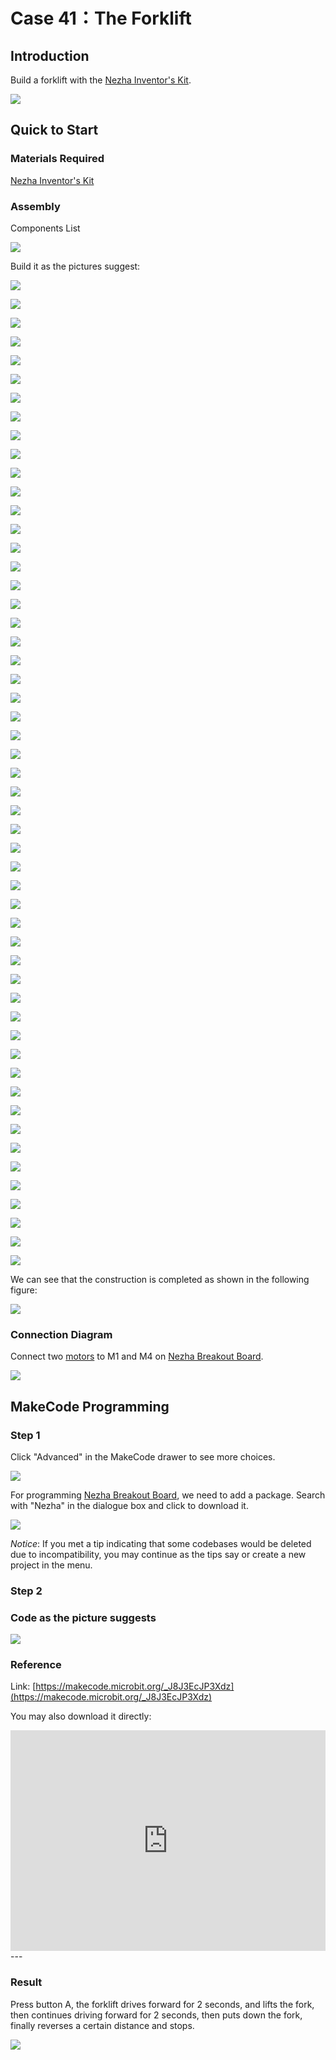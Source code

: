 # Case 41：The Forklift

## Introduction
Build a forklift with the [Nezha Inventor's Kit](https://shop.elecfreaks.com/products/elecfreaks-micro-bit-nezha-48-in-1-inventors-kit-without-micro-bit-board?_pos=2&_sid=ed1b6fbd2&_ss=r). 

![](./images/41_1.png)

## Quick to Start


### Materials Required

[Nezha Inventor's Kit](https://shop.elecfreaks.com/products/elecfreaks-micro-bit-nezha-48-in-1-inventors-kit-without-micro-bit-board?_pos=2&_sid=ed1b6fbd2&_ss=r)

### Assembly

Components List

![](./images/neza-inventor-s-kit-case-41-02.png)

Build it as the pictures suggest: 

![](./images/neza-inventor-s-kit-step-41-01.png)

![](./images/neza-inventor-s-kit-step-41-02.png)

![](./images/neza-inventor-s-kit-step-41-03.png)

![](./images/neza-inventor-s-kit-step-41-04.png)

![](./images/neza-inventor-s-kit-step-41-05.png)

![](./images/neza-inventor-s-kit-step-41-06.png)

![](./images/neza-inventor-s-kit-step-41-07.png)

![](./images/neza-inventor-s-kit-step-41-08.png)

![](./images/neza-inventor-s-kit-step-41-09.png)

![](./images/neza-inventor-s-kit-step-41-10.png)

![](./images/neza-inventor-s-kit-step-41-11.png)

![](./images/neza-inventor-s-kit-step-41-12.png)

![](./images/neza-inventor-s-kit-step-41-13.png)

![](./images/neza-inventor-s-kit-step-41-14.png)

![](./images/neza-inventor-s-kit-step-41-15.png)

![](./images/neza-inventor-s-kit-step-41-16.png)

![](./images/neza-inventor-s-kit-step-41-17.png)

![](./images/neza-inventor-s-kit-step-41-18.png)

![](./images/neza-inventor-s-kit-step-41-19.png)

![](./images/neza-inventor-s-kit-step-41-20.png)

![](./images/neza-inventor-s-kit-step-41-21.png)

![](./images/neza-inventor-s-kit-step-41-22.png)

![](./images/neza-inventor-s-kit-step-41-23.png)

![](./images/neza-inventor-s-kit-step-41-24.png)

![](./images/neza-inventor-s-kit-step-41-25.png)

![](./images/neza-inventor-s-kit-step-41-26.png)

![](./images/neza-inventor-s-kit-step-41-27.png)

![](./images/neza-inventor-s-kit-step-41-28.png)

![](./images/neza-inventor-s-kit-step-41-29.png)

![](./images/neza-inventor-s-kit-step-41-30.png)

![](./images/neza-inventor-s-kit-step-41-31.png)

![](./images/neza-inventor-s-kit-step-41-32.png)

![](./images/neza-inventor-s-kit-step-41-33.png)

![](./images/neza-inventor-s-kit-step-41-34.png)

![](./images/neza-inventor-s-kit-step-41-35.png)

![](./images/neza-inventor-s-kit-step-41-36.png)

![](./images/neza-inventor-s-kit-step-41-37.png)

![](./images/neza-inventor-s-kit-step-41-38.png)

![](./images/neza-inventor-s-kit-step-41-39.png)

![](./images/neza-inventor-s-kit-step-41-40.png)

![](./images/neza-inventor-s-kit-step-41-41.png)

![](./images/neza-inventor-s-kit-step-41-42.png)

![](./images/neza-inventor-s-kit-step-41-43.png)

![](./images/neza-inventor-s-kit-step-41-44.png)

![](./images/neza-inventor-s-kit-step-41-45.png)

![](./images/neza-inventor-s-kit-step-41-46.png)

![](./images/neza-inventor-s-kit-step-41-47.png)

![](./images/neza-inventor-s-kit-step-41-48.png)

![](./images/neza-inventor-s-kit-step-41-49.png)

![](./images/neza-inventor-s-kit-step-41-50.png)

![](./images/neza-inventor-s-kit-step-41-51.png)

![](./images/neza-inventor-s-kit-step-41-52.png)

![](./images/neza-inventor-s-kit-step-41-53.png)

We can see that the construction is completed as shown in the following figure:

![](./images/neza-inventor-s-kit-case-41-01.png)

### Connection Diagram

Connect  two [motors](https://shop.elecfreaks.com/products/elecfreaks-high-speed-building-blocks-motor?_pos=4&_sid=a2da3fff8&_ss=r) to M1 and M4 on [Nezha Breakout Board](https://shop.elecfreaks.com/products/elecfreaks-nezha-breakout-board?_pos=1&_sid=00432325a&_ss=rl).

![](./images/neza-inventor-s-kit-case-41-03.png)

## MakeCode Programming

### Step 1

Click "Advanced" in the MakeCode drawer to see more choices.

![](./images/neza-inventor-s-kit-case-37-04.png)

For programming [Nezha Breakout Board](https://shop.elecfreaks.com/products/elecfreaks-nezha-breakout-board?_pos=1&_sid=00432325a&_ss=rl), we need to add a package. Search with "Nezha" in the dialogue box and click to download it. 

![](./images/neza-inventor-s-kit-case-37-06.png)

*Notice*: If you met a tip indicating that some codebases would be deleted due to incompatibility, you may continue as the tips say or create a new project in the menu. 

### Step 2

### Code as the picture suggests


![](./images/neza-inventor-s-kit-case-41-07.png)

### Reference
Link: [https://makecode.microbit.org/_J8J3EcJP3Xdz](https://makecode.microbit.org/_J8J3EcJP3Xdz)

You may also download it directly: 

<div style="position:relative;height:0;padding-bottom:70%;overflow:hidden;"><iframe style="position:absolute;top:0;left:0;width:100%;height:100%;" src="https://makecode.microbit.org/#pub:_J8J3EcJP3Xdz" frameborder="0" sandbox="allow-popups allow-forms allow-scripts allow-same-origin"></iframe></div>  
---

### Result

Press button A, the forklift drives forward for 2 seconds, and lifts the fork, then continues driving forward for 2 seconds, then puts down the fork, finally reverses a certain distance and stops.

![](./images/41_41.gif)
